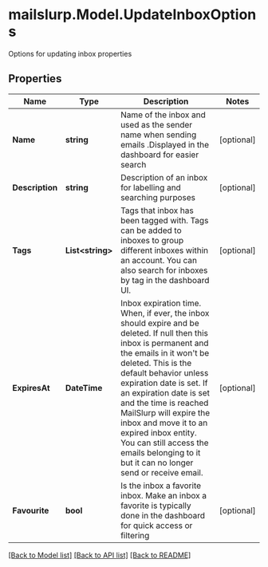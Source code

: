 # mailslurp.Model.UpdateInboxOptions
Options for updating inbox properties
## Properties

Name | Type | Description | Notes
------------ | ------------- | ------------- | -------------
**Name** | **string** | Name of the inbox and used as the sender name when sending emails .Displayed in the dashboard for easier search | [optional] 
**Description** | **string** | Description of an inbox for labelling and searching purposes | [optional] 
**Tags** | **List&lt;string&gt;** | Tags that inbox has been tagged with. Tags can be added to inboxes to group different inboxes within an account. You can also search for inboxes by tag in the dashboard UI. | [optional] 
**ExpiresAt** | **DateTime** | Inbox expiration time. When, if ever, the inbox should expire and be deleted. If null then this inbox is permanent and the emails in it won&#39;t be deleted. This is the default behavior unless expiration date is set. If an expiration date is set and the time is reached MailSlurp will expire the inbox and move it to an expired inbox entity. You can still access the emails belonging to it but it can no longer send or receive email. | [optional] 
**Favourite** | **bool** | Is the inbox a favorite inbox. Make an inbox a favorite is typically done in the dashboard for quick access or filtering | [optional] 

[[Back to Model list]](../README#documentation-for-models) [[Back to API list]](../README#documentation-for-api-endpoints) [[Back to README]](../README)


